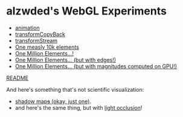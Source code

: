 alzwded's WebGL Experiments
===========================

+ [animation](./mainAnimation.html)
+ [transformCopyBack](./mainTransformCopyBack.html)
+ [transformStream](./mainTransformStream.html)
+ [One measly 10k elements](./big/32/main.html)
+ [One Million Elements...!](./big/main.html)
+ [One Million Elements... (but with edges!)](./big/withEdges/main.html)
+ [One Million Elements... (but with magnitudes computed on GPU!)](./big/magnitudeComputedOnGPU/main.html)

[README](./README.md)

And here's something that's not scientific visualization: 
+ [shadow map~~s~~ (okay, just one)](./shadows/pcf/main.html).
+ and here's the same thing, but with [light occlusion](./shadows/pcfPlusLightOcclusion/main.html)!
